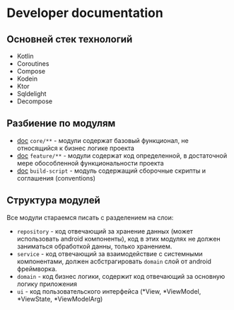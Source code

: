 # Developer documentation

## Основней стек технологий

* Kotlin
* Coroutines
* Compose
* Kodein
* Ktor
* Sqldelight
* Decompose

## Разбиение по модулям

* [doc](core.md) `core/**` - модули содержат базовый функционал, не относящийся к бизнес логике проекта
* [doc](feature.md) `feature/**` - модули содержат код определенной, в достаточной мере обособленной функциональности
  проекта
* [doc](build-script.md) `build-script` - модуль содержащий сборочные скрипты и соглашения (conventions)

## Структура модулей

Все модули стараемся писать c разделением на слои:

* `repository` - код отвечающий за хранение данных (может использовать android компоненты), код в этих модулях не должен
  заниматься обработкой данны, только хранением.
* `service` - код отвечающий за взаимодействие с системными компонентами, должен асбстрагировать `domain` слой от
  android фреймворка.
* `domain` - код бизнес логики, содержит код отвечающий за основную логику приложения
* `ui` - код пользовательского интерфейса (*View, *ViewModel, *ViewState, *ViewModelArg)